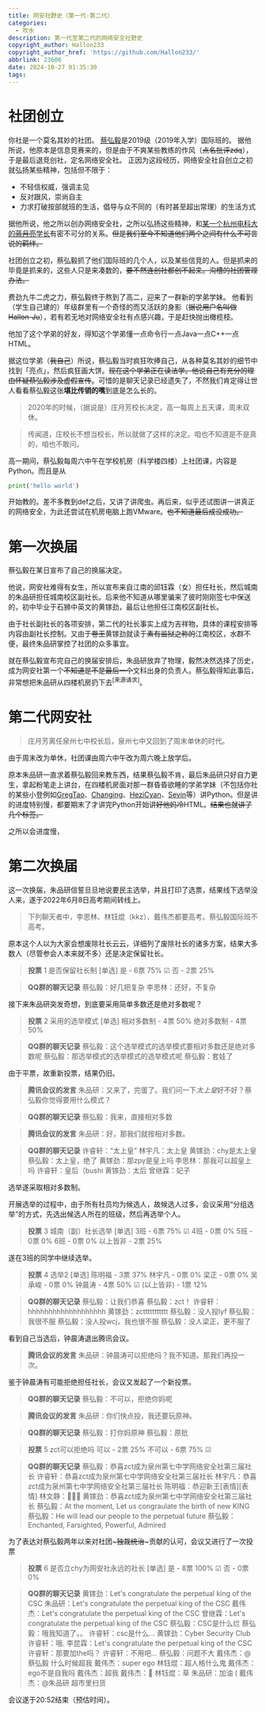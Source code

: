 ```yaml
---
title: 网安社野史（第一代-第二代）
categories:
  - 吹水
description: 第一代至第二代的网络安全社野史
copyright_author: Hallon233
copyright_author_href: 'https://github.com/Hallon233/'
abbrlink: 23606
date: 2024-10-27 01:35:30
tags:
---
```



# 社团创立
你社是一个莫名其妙的社团。
[蔡弘毅](https://github.com/XcloudFance)是2019级（2019年入学）国际班的。
据他所说，他原本是信息竞赛来的，但是由于不爽某些教练的作风（~~点名批评zdq~~），于是最后退竞创社，定名网络安全社。
正因为这段经历，网络安全社自创立之初就弘扬某些精神，包括但不限于：

- 不轻信权威，强调主见
- 反对跟风，崇尚自主
- 力求打破按部就班的生活，倡导与众不同的（有时甚至超出常理）的生活方式

据他所说，他之所以创办网络安全社，之所以弘扬这些精神，和[某一个杭州电科大的~~蓝月亮~~学长](https://github.com/Blues-star)有密不可分的关系。~~但是我们至今不知道他们两个之间有什么不可言说的羁绊。~~

社团创立之初，蔡弘毅抓了他们国际班的几个人，以及某些信竞的人。但是抓来的毕竟是抓来的，这些人只是来凑数的，~~要不然连创社都创不起来。沟槽的社团管理办法。~~

费劲九牛二虎之力，蔡弘毅终于熬到了高二，迎来了一群新的学弟学妹。
他看到（学生自己建的）年级群里有一个奇怪的而又活跃的身影（~~据说用户名叫做Hallon-Ju~~），若有若无地对网络安全社有点感兴趣，于是赶快抛出橄榄枝。

他加了这个学弟的好友，得知这个学弟懂一点命令行一点Java一点C++一点HTML。

据这位学弟（~~我自己~~）所说，蔡弘毅当时疯狂吹捧自己，从各种莫名其妙的细节中找到「亮点」，然后疯狂画大饼。~~现在这个学弟正在读法学。他说自己有充分的理由怀疑蔡弘毅涉及虚假宣传~~。可惜的是聊天记录已经遗失了，不然我们肯定得让世人看看蔡弘毅这张**堪比传销的嘴**到底是怎么长的。

> 2020年的时候，（据说是）庄月芳校长决定，高一每周上五天课，周末双休。

> 传闻道，庄校长不想当校长，所以就做了这样的决定。咱也不知道是不是真的，咱也不敢问。

高一期间，蔡弘毅每周六中午在学校机房（科学楼四楼）上社团课，内容是Python。而且是从
```python
print('hello world')
```
开始教的。差不多教到def之后，又讲了讲爬虫。再后来，似乎还试图讲一讲真正的网络安全，为此还尝试在机房电脑上跑VMware。~~也不知道最后成没成功。~~


# 第一次换届
蔡弘毅在某日宣布了自己的换届决定。

他说，网安社难得有女生，所以宣布来自江南的邱钰霖（女）担任社长，然后城南的朱品研担任城南校区副社长。后来他不知道从哪里骗来了彼时刚刚签七中保送的，初中毕业于石狮中英文的黄镓劲，最后让他担任江南校区副社长。

由于社长副社长的各项安排，第二代的社长事实上成为吉祥物，具体的课程安排等内容由副社长控制。又由于~~卷王~~黄镓劲就读于~~素有监狱之称的~~江南校区，水群不便，最终朱品研掌控了社团的众多事宜。

就在蔡弘毅宣布完自己的换届安排后，朱品研放弃了物理，毅然决然选择了历史，成为网安社第一个~~不知道是不是最后一个~~文科出身的负责人。蔡弘毅得知此事后，非常想把朱品研从四楼机房扔下去<sup>[来源请求]</sup>。

# 第二代网安社

> 庄月芳离任泉州七中校长后，泉州七中又回到了周末单休的时代。

由于周末改为单休，社团课由周六中午改为周六晚上放学后。

原本朱品研一直求着蔡弘毅回来教东西，结果蔡弘毅不肯，最后朱品研只好自力更生，拿起粉笔走上讲台，在四楼机房面对那一群昏昏欲睡的学弟学妹（不包括你社的某些小登例如[GregTao](https://github.com/GregTaoo)、[Changing](https://github.com/ChangSakura)、[HeziCyan](https://github.com/hezicyan)、[Sevin](https://github.com/itsevin)等）讲Python。但是讲的进度特别慢，都要期末了才讲完Python开始讲~~好他妈冷~~HTML。~~结果也就讲了几个标签。~~

之所以会进度慢，

# 第二次换届

这一次换届，朱品研信誓旦旦地说要民主选举，并且打印了选票，结果线下选举没人来，遂于2022年6月8日高考期间转线上。

> 下列聊天者中，李思林、林钰焜（kkz）、戴伟杰都要高考。蔡弘毅国际班不高考。

原本这个人以为大家会想废除社长云云，详细列了废除社长的诸多方案，结果大多数人（尽管参会人本来就不多）还是决定保留社长。

> **投票**
> 1 是否保留社长制 [单选]
> 是 - 6票 75% ☑
> 否 - 2票 25%

> **QQ群的聊天记录**
> 蔡弘毅：好几把复杂
> 李思林：还好，不复杂

接下来朱品研突发奇想，到底要采用简单多数还是绝对多数呢？

> **投票**
> 2 采用的选举模式 [单选]
> 相对多数制 - 4票 50% 
> 绝对多数制 - 4票 50%



> **QQ群的聊天记录**
> 蔡弘毅：这个选举模式的选举模式要相对多数还是绝对多数呢
> 蔡弘毅：那选举模式的选举模式的选举模式呢
> 蔡弘毅：套娃了

由于平票，故重新投票，结果仍旧。

> **腾讯会议的发言**
> 朱品研：又来了，完蛋了。我们问一下*太上皇*好不好？蔡弘毅你觉得要用什么模式？

> **QQ群的聊天记录**
> 蔡弘毅：我来，直接相对多数

> **腾讯会议的发言**
> 朱品研：好，那我们就按相对多数。

> **QQ群的聊天记录**
> 许睿轩：“太上皇”
> 林宇凡：太上皇
> 黄镓劲：chy是太上皇
> 蔡弘毅：太上皇，绝了
> 黄镓劲：那zpy是皇上吗
> 李思林：那我可以超皇上吗
> 许睿轩：皇后（bushi
> 黄镓劲：太后
> 曾继霖：妃子

选举遂采取相对多数制。

开展选举的过程中，由于所有社员均为候选人，故候选人过多，会议采用“分组选举”的方式，先选出候选人所在的班级，然后再选举个人。

> **投票**
> 3 城南（副）社长选举 [单选]
> 3班 - 6票 75% ☑
> 4班 - 0票 0%
> 5班 - 0票 0%
> 6班 - 0票 0%
> 以上皆非 - 2票 25%

遂在3班的同学中继续选举。



> **投票**
> 4 选举2 [单选]
> 陈明福 - 3票 37%
> 林宇凡 - 0票 0%
> 梁正 - 0票 0%
> 吴承峻 - 0票 0%
> 钟晨涛 - 4票 50% ☑
> (以上皆非) - 1票 12%


> **QQ群的聊天记录**
> 蔡弘毅：让我们恭喜
> 蔡弘毅：zct！
> 许睿轩：hhhhhhhhhhhhhhhhhhh
> 黄镓劲：zcttttttttttt
> 蔡弘毅：没人投lyf
> 蔡弘毅：我很不服
> 蔡弘毅：没人投wcj，我也很不服
> 蔡弘毅：没人梁正，更不服了

看到自己当选后，钟晨涛退出腾讯会议。

> **腾讯会议的发言**
> 朱品研：钟晨涛可以拒绝吗？我不知道。那我们再投一次。

鉴于钟晨涛有可能拒绝担任社长，会议又发起了一个新投票。

> **QQ群的聊天记录**
> 蔡弘毅：不可以，拒绝你妈呢

> **腾讯会议的发言**
> 朱品研：你们快点投，我还要玩原神。

> **QQ群的聊天记录**
> 蔡弘毅：打你妈原神
> 蔡弘毅：原批

> **投票**
> 5 zct可以拒绝吗
> 可以 - 2票 25%
> 不可以 - 6票 75% ☑

> **QQ群的聊天记录**
> 蔡弘毅：恭喜zct成为泉州第七中学网络安全社第三届社长
> 许睿轩：恭喜zct成为泉州第七中学网络安全社第三届社长
> 林宇凡：恭喜zct成为泉州第七中学网络安全社第三届社长
> 陈明福：恭迎新王[表情][表情]
> 林文静：🎉🎉🎉
> 黄镓劲：恭喜zct成为泉州第七中学网络安全社第三届社长
> 蔡弘毅：At the moment, Let us congraulate the birth of new KING
> 蔡弘毅：He will lead our people to the perpetual future
> 蔡弘毅：Enchanted, Farsighted, Powerful, Admired

为了表达对蔡弘毅两年以来对社团~~~独裁统治~~~贡献的认可，会议又进行了一次投票

> **投票**
> 6 是否立chy为网安社永远的社长 [单选]
> 是 - 8票 100% ☑
> 否 - 0票 0%

> **QQ群的聊天记录**
> 黄镓劲：Let's congratulate the perpetual king of the CSC
> 朱品研：Let's congratulate the perpetual king of the CSC
> 戴伟杰：Let's congratulate the perpetual king of the CSC
> 曾继霖：Let's congratulate the perpetual king of the CSC
> 蔡弘毅：CSC是什么烂
> 蔡弘毅：哦我知道了。。
> 许睿轩：csc是什么...
> 黄镓劲：Cyber Security Club
> 许睿轩：哦.
> 李昆霖：Let's congratulate the perpetual king of the CSC
> 许睿轩：那要加the吗？
> 许睿轩：不用吧...
> 蔡弘毅：问题不大
> 戴伟杰：@蔡弘毅 什么时候超我
> 戴伟杰：super ego
> 林钰焜：超人格什么鬼
> 戴伟杰：ego不是自我吗
> 戴伟杰：超我
> 戴伟杰：🥵
> 林钰焜：草
> 朱品研：加油 (
> 戴伟杰：@朱品研 超市里扫货

会议遂于20:52结束（预估时间）。